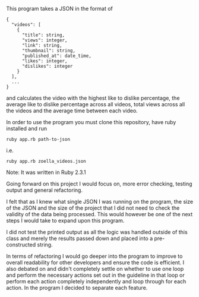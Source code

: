 This program takes a JSON in the format of
```
{
  "videos": [
    {
      "title": string,
      "views": integer,
      "link": string,
      "thumbnail": string,
      "published_at": date_time,
      "likes": integer,
      "dislikes": integer
    }
  ],
  ...
}
```
and calculates the video with the highest like to dislike percentage, the average like to dislike percentage across all videos, total views across all the videos and the average time between each video.

In order to use the program you must clone this repository, have ruby installed and run
```
ruby app.rb path-to-json
```
i.e.
```
ruby app.rb zoella_videos.json
```
Note: It was written in Ruby 2.3.1

Going forward on this project I would focus on, more error checking, testing output and general refactoring.

I felt that as I knew what single JSON I was running on the program, the size of the JSON and the size of the project that I did not need to check the validity of the data being processed. This would however be one of the next steps I would take to expand upon this program.

I did not test the printed output as all the logic was handled outside of this class and merely the results passed down and placed into a pre-constructed string.

In terms of refactoring I would go deeper into the program to improve to overall readability for other developers and ensure the code is efficient. I also debated on and didn't completely settle on whether to use one loop and perform the necessary actions set out in the guideline in that loop or perform each action completely independently and loop through for each action. In the program I decided to separate each feature.
